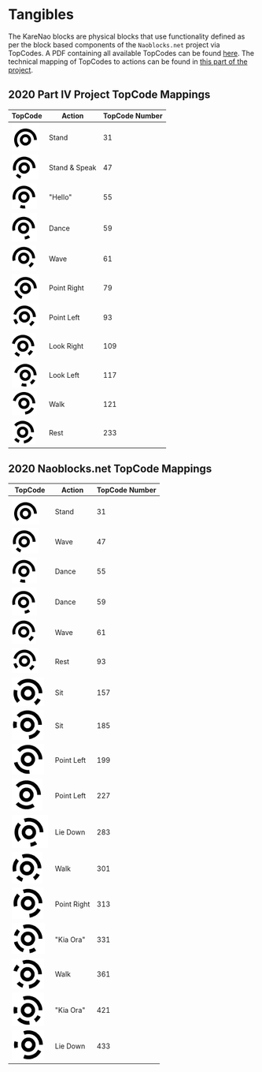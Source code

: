 # Tangibles

The KareNao blocks are physical blocks that use functionality defined as per the block based components of the `Naoblocks.net` project via TopCodes. A PDF containing all available TopCodes can be found [here](./images/tangibles/topcodes.pdf). The technical mapping of TopCodes to actions can be found in [this part of the project](../client/src/app/tangible-editor/tangible-editor.component.ts).

## 2020 Part IV Project TopCode Mappings

| TopCode | Action | TopCode Number |
|---------|--------|----------------|
| ![31](./images/tangibles/31.png) | Stand | 31 |
| ![47](./images/tangibles/47.png) | Stand & Speak | 47 |
| ![55](./images/tangibles/55.png) | "Hello" | 55 |
| ![ 59](./images/tangibles/59.png) | Dance | 59 |
| ![61](./images/tangibles/61.png) | Wave | 61 |
| ![79](./images/tangibles/79.png) | Point Right | 79 |
| ![93](./images/tangibles/93.png) | Point Left | 93 |
| ![109](./images/tangibles/109.png) | Look Right | 109 |
| ![117](./images/tangibles/117.png) | Look Left | 117 |
| ![121](./images/tangibles/121.png) | Walk | 121 |
| ![233](./images/tangibles/233.png) | Rest | 233 |

## 2020 Naoblocks.net TopCode Mappings

| TopCode | Action | TopCode Number |
|---------|--------|----------------|
| ![31](./images/tangibles/31.png) | Stand | 31 |
| ![47](./images/tangibles/47.png) | Wave | 47 |
| ![55](./images/tangibles/55.png) | Dance | 55 |
| ![59](./images/tangibles/59.png) | Dance | 59 |
| ![61](./images/tangibles/61.png) | Wave | 61 |
| ![93](./images/tangibles/93.png) | Rest | 93 |
| ![157](./images/tangibles/157.png) | Sit | 157 |
| ![185](./images/tangibles/185.png) | Sit | 185 |
| ![199](./images/tangibles/199.png) | Point Left | 199 |
| ![227](./images/tangibles/227.png) | Point Left | 227 |
| ![283](./images/tangibles/283.png) | Lie Down | 283 |
| ![301](./images/tangibles/301.png) | Walk | 301 |
| ![313](./images/tangibles/313.png) | Point Right | 313 |
| ![331](./images/tangibles/331.png) | "Kia Ora" | 331 |
| ![361](./images/tangibles/361.png) | Walk | 361 |
| ![421](./images/tangibles/421.png) | "Kia Ora" | 421 |
| ![433](./images/tangibles/433.png) | Lie Down | 433 |
